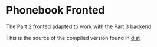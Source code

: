 # Phonebook Fronted

The Part 2 fronted adapted to work with the Part 3 backend

This is the source of the compiled version found in [dist](../dist)